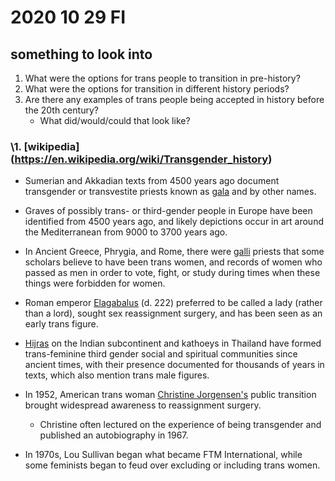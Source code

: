# 2020 10 29 FI
## something to look into
1. What were the options for trans people to transition in pre-history?
2. What were the options for transition in different history periods? 
3. Are there any examples of trans people being accepted in history before the 20th century? 
    - What did/would/could that look like?




### \1. [wikipedia] (https://en.wikipedia.org/wiki/Transgender_history)

- Sumerian and Akkadian texts from 4500 years ago document transgender or transvestite priests known as [gala](https://en.wikipedia.org/wiki/Gala_(priests)) and by other names. 


- Graves of possibly trans- or third-gender people in Europe have been identified from 4500 years ago, and likely depictions occur in art around the Mediterranean from 9000 to 3700 years ago. 

- In Ancient Greece, Phrygia, and Rome, there were [galli](https://en.wikipedia.org/wiki/Galli) priests that some scholars believe to have been trans women, and records of women who passed as men in order to vote, fight, or study during times when these things were forbidden for women.

- Roman emperor [Elagabalus](https://en.wikipedia.org/wiki/Elagabalus) (d. 222) preferred to be called a lady (rather than a lord), sought sex reassignment surgery, and has been seen as an early trans figure.

-  [Hijras](https://en.wikipedia.org/wiki/Hijra_(South_Asia)) on the Indian subcontinent and kathoeys in Thailand have formed trans-feminine third gender social and spiritual communities since ancient times, with their presence documented for thousands of years in texts, which also mention trans male figures. 

- In 1952, American trans woman [Christine Jorgensen's](https://en.wikipedia.org/wiki/Christine_Jorgensen) public transition brought widespread awareness to reassignment surgery.
  - Christine often lectured on the experience of being transgender and published an autobiography in 1967. 

-  In 1970s, Lou Sullivan began what became FTM International, while some feminists began to feud over excluding or including trans women.




